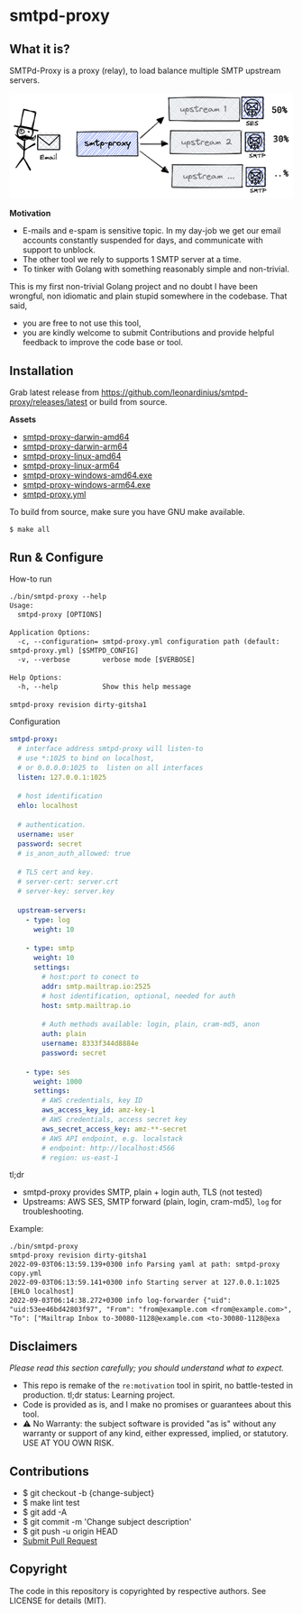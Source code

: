 # smtpd-proxy

## What it is?

SMTPd-Proxy is a proxy (relay), to load balance multiple SMTP upstream servers.

![what it is](docs/what-it-is.png)

**Motivation** 
- E-mails and e-spam is sensitive topic. In my day-job we get our email accounts constantly suspended for days, and communicate with support to unblock.
- The other tool we rely to supports 1 SMTP server at a time. 
- To tinker with Golang with something reasonably simple and non-trivial.

This is my first non-trivial Golang project and no doubt I have been wrongful, non idiomatic and plain stupid somewhere in the codebase. That said,
- you are free to not use this tool, 
- you are kindly welcome to submit Contributions and provide helpful feedback to improve the code base or tool.

## Installation

Grab latest release from https://github.com/leonardinius/smtpd-proxy/releases/latest or build from source.

**Assets**
- [smtpd-proxy-darwin-amd64](https://github.com/leonardinius/smtpd-proxy/releases/latest/download/smtpd-proxy-darwin-amd64)
- [smtpd-proxy-darwin-arm64](https://github.com/leonardinius/smtpd-proxy/releases/latest/download/smtpd-proxy-darwin-arm64)
- [smtpd-proxy-linux-amd64](https://github.com/leonardinius/smtpd-proxy/releases/latest/download/smtpd-proxy-linux-amd64)
- [smtpd-proxy-linux-arm64](https://github.com/leonardinius/smtpd-proxy/releases/latest/download/smtpd-proxy-linux-arm64)
- [smtpd-proxy-windows-amd64.exe](https://github.com/leonardinius/smtpd-proxy/releases/latest/download/smtpd-proxy-windows-amd64.exe)
- [smtpd-proxy-windows-arm64.exe](https://github.com/leonardinius/smtpd-proxy/releases/latest/download/smtpd-proxy-windows-arm64.exe)
- [smtpd-proxy.yml](https://github.com/leonardinius/smtpd-proxy/releases/latest/download/smtpd-proxy.yml)

To build from source, make sure you have GNU make available.
```shell
$ make all 
```

## Run & Configure

How-to run 
```
./bin/smtpd-proxy --help
Usage:
  smtpd-proxy [OPTIONS]

Application Options:
  -c, --configuration= smtpd-proxy.yml configuration path (default: smtpd-proxy.yml) [$SMTPD_CONFIG]
  -v, --verbose        verbose mode [$VERBOSE]

Help Options:
  -h, --help           Show this help message

smtpd-proxy revision dirty-gitsha1
```

Configuration

```yaml
smtpd-proxy:
  # interface address smtpd-proxy will listen-to
  # use *:1025 to bind on localhost, 
  # or 0.0.0.0:1025 to  listen on all interfaces
  listen: 127.0.0.1:1025 
  
  # host identification
  ehlo: localhost

  # authentication.
  username: user
  password: secret
  # is_anon_auth_allowed: true

  # TLS cert and key.
  # server-cert: server.crt
  # server-key: server.key

  upstream-servers:
    - type: log
      weight: 10
    
    - type: smtp
      weight: 10
      settings:
        # host:port to conect to 
        addr: smtp.mailtrap.io:2525
        # host identification, optional, needed for auth
        host: smtp.mailtrap.io
        
        # Auth methods available: login, plain, cram-md5, anon
        auth: plain
        username: 8333f344d8884e
        password: secret

    - type: ses
      weight: 1000
      settings:
        # AWS credentials, key ID
        aws_access_key_id: amz-key-1
        # AWS credentials, access secret key
        aws_secret_access_key: amz-**-secret
        # AWS API endpoint, e.g. localstack 
        # endpoint: http://localhost:4566
        # region: us-east-1
```

tl;dr 
- smtpd-proxy provides SMTP, plain + login auth, TLS (not tested)
- Upstreams: AWS SES, SMTP forward (plain, login, cram-md5), `log` for troubleshooting.

Example:
```shell
./bin/smtpd-proxy
smtpd-proxy revision dirty-gitsha1
2022-09-03T06:13:59.139+0300 info Parsing yaml at path: smtpd-proxy copy.yml
2022-09-03T06:13:59.141+0300 info Starting server at 127.0.0.1:1025 [EHLO localhost]
2022-09-03T06:14:38.272+0300 info log-forwarder {"uid": "uid:53ee46bd42803f97", "From": "from@example.com <from@example.com>", "To": ["Mailtrap Inbox to-30080-1128@example.com <to-30080-1128@exa
```

## Disclaimers

_Please read this section carefully; you should understand what to expect._
- This repo is remake of the `re:motivation` tool in spirit, no battle-tested in production. tl;dr status: Learning project.
- Code is provided as is, and I make no promises or guarantees about this tool.
- ⚠️ No Warranty: the subject software is provided "as is" without any warranty or support of any kind, either expressed, implied, or statutory. USE AT YOU OWN RISK.

## Contributions

- $ git checkout -b {change-subject}
- $ make lint test
- $ git add -A 
- $ git commit -m 'Change subject description'
- $ git push -u origin HEAD
- [Submit Pull Request](https://help.github.com/articles/about-pull-requests/)

## Copyright

The code in this repository is copyrighted by respective authors. See LICENSE for details (MIT).
